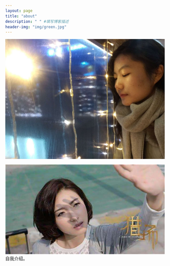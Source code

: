 ```yaml
---
layout: page
title: "about"
description: " " #填写博客描述
header-img: "img/green.jpg"
---
```


![photo](img/you.jpg)

![photo1](https://github.com/512524820/512524820.github.io/blob/master/img/her.jpg)
自我介绍。





